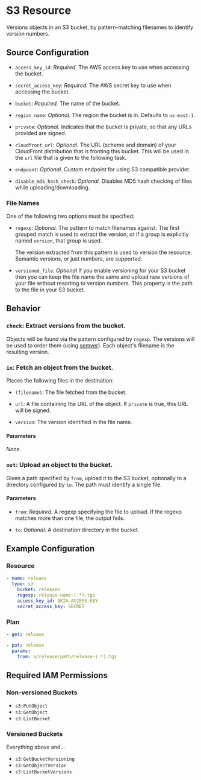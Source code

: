 # S3 Resource

Versions objects in an S3 bucket, by pattern-matching filenames to identify
version numbers.

## Source Configuration

* `access_key_id`: *Required.* The AWS access key to use when accessing the
  bucket.

* `secret_access_key`: *Required.* The AWS secret key to use when accessing
  the bucket.

* `bucket`: *Required.* The name of the bucket.

* `region_name`: *Optional.* The region the bucket is in. Defaults to
  `us-east-1`.

* `private`: *Optional.* Indicates that the bucket is private, so that any
  URLs provided are signed.

* `cloudfront_url`: *Optional.* The URL (scheme and domain) of your CloudFront
  distribution that is fronting this bucket. This will be used in the `url`
  file that is given to the following task.

* `endpoint`: *Optional.* Custom endpoint for using S3 compatible provider.

* `disable_md5_hash_check`: *Optional.* Disables MD5 hash checking of files
  while uploading/downloading.

### File Names

One of the following two options must be specified:

* `regexp`: *Optional.* The pattern to match filenames against. The first
  grouped match is used to extract the version, or if a group is explicitly
  named `version`, that group is used.

  The version extracted from this pattern is used to version the resource.
  Semantic versions, or just numbers, are supported.

* `versioned_file`: *Optional* If you enable versioning for your S3 bucket then
  you can keep the file name the same and upload new versions of your file
  without resorting to version numbers. This property is the path to the file
  in your S3 bucket.

## Behavior

### `check`: Extract versions from the bucket.

Objects will be found via the pattern configured by `regexp`. The versions
will be used to order them (using [semver](http://semver.org/)). Each
object's filename is the resulting version.


### `in`: Fetch an object from the bucket.

Places the following files in the destination:

* `(filename)`: The file fetched from the bucket.

* `url`: A file containing the URL of the object. If `private` is true, this
  URL will be signed.

* `version`: The version identified in the file name.

#### Parameters

*None.*


### `out`: Upload an object to the bucket.

Given a path specified by `from`, upload it to the S3 bucket, optionally to
a directory configured by `to`. The path must identify a single file.

#### Parameters

* `from`: *Required.* A regexp specifying the file to upload. If the regexp
  matches more than one file, the output fails.

* `to`: *Optional.* A destination directory in the bucket.

## Example Configuration

### Resource

``` yaml
- name: release
  type: s3
    bucket: releases
    regexp: release-name-(.*).tgz
    access_key_id: AKIA-ACCESS-KEY
    secret_access_key: SECRET
```

### Plan

``` yaml
- get: release
```

``` yaml
- put: release
  params:
    from: a/release/path/release-(.*).tgz
```

## Required IAM Permissions

### Non-versioned Buckets

* `s3:PutObject`
* `s3:GetObject`
* `s3:ListBucket`

### Versioned Buckets

Everything above and...

* `s3:GetBucketVersioning`
* `s3:GetObjectVersion`
* `s3:ListBucketVersions`
